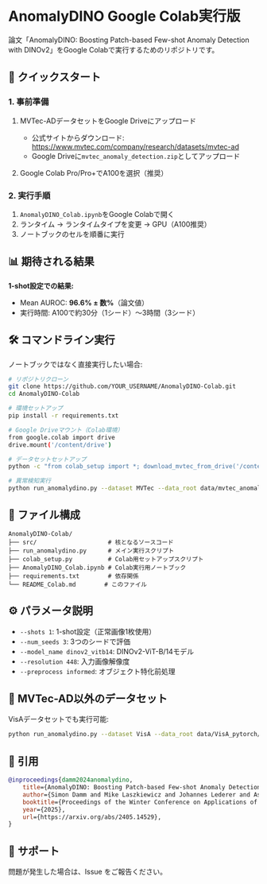 # AnomalyDINO Google Colab実行版

論文「AnomalyDINO: Boosting Patch-based Few-shot Anomaly Detection with DINOv2」をGoogle Colabで実行するためのリポジトリです。

## 🚀 クイックスタート

### 1. 事前準備
1. MVTec-ADデータセットをGoogle Driveにアップロード
   - 公式サイトからダウンロード: https://www.mvtec.com/company/research/datasets/mvtec-ad
   - Google Driveに`mvtec_anomaly_detection.zip`としてアップロード

2. Google Colab Pro/Pro+でA100を選択（推奨）

### 2. 実行手順
1. `AnomalyDINO_Colab.ipynb`をGoogle Colabで開く
2. ランタイム → ランタイムタイプを変更 → GPU（A100推奨）
3. ノートブックのセルを順番に実行

## 📊 期待される結果

**1-shot設定での結果:**
- Mean AUROC: **96.6% ± 数%**（論文値）
- 実行時間: A100で約30分（1シード）〜3時間（3シード）

## 🛠️ コマンドライン実行

ノートブックではなく直接実行したい場合:

```bash
# リポジトリクローン
git clone https://github.com/YOUR_USERNAME/AnomalyDINO-Colab.git
cd AnomalyDINO-Colab

# 環境セットアップ
pip install -r requirements.txt

# Google Driveマウント（Colab環境）
from google.colab import drive
drive.mount('/content/drive')

# データセットセットアップ
python -c "from colab_setup import *; download_mvtec_from_drive('/content/drive/MyDrive/mvtec_anomaly_detection.zip')"

# 異常検知実行
python run_anomalydino.py --dataset MVTec --data_root data/mvtec_anomaly_detection --model_name dinov2_vitb14 --shots 1 --num_seeds 1 --preprocess informed
```

## 📁 ファイル構成

```
AnomalyDINO-Colab/
├── src/                    # 核となるソースコード
├── run_anomalydino.py      # メイン実行スクリプト
├── colab_setup.py          # Colab用セットアップスクリプト
├── AnomalyDINO_Colab.ipynb # Colab実行用ノートブック
├── requirements.txt        # 依存関係
└── README_Colab.md        # このファイル
```

## ⚙️ パラメータ説明

- `--shots 1`: 1-shot設定（正常画像1枚使用）
- `--num_seeds 3`: 3つのシードで評価
- `--model_name dinov2_vitb14`: DINOv2-ViT-B/14モデル
- `--resolution 448`: 入力画像解像度
- `--preprocess informed`: オブジェクト特化前処理

## 🎯 MVTec-AD以外のデータセット

VisAデータセットでも実行可能:
```bash
python run_anomalydino.py --dataset VisA --data_root data/VisA_pytorch/1cls/
```

## 📝 引用

```bibtex
@inproceedings{damm2024anomalydino,
    title={AnomalyDINO: Boosting Patch-based Few-shot Anomaly Detection with DINOv2}, 
    author={Simon Damm and Mike Laszkiewicz and Johannes Lederer and Asja Fischer},
    booktitle={Proceedings of the Winter Conference on Applications of Computer Vision (WACV 2025)},
    year={2025},
    url={https://arxiv.org/abs/2405.14529}, 
}
```

## 🤝 サポート

問題が発生した場合は、Issue をご報告ください。